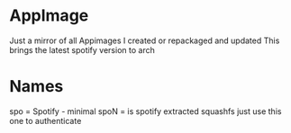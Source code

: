 # AppImage
Just a mirror of all Appimages I created or repackaged and updated
This brings the latest spotify version to arch


# Names
spo = Spotify - minimal
spoN = is spotify extracted squashfs just use this one to authenticate
